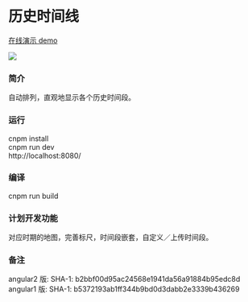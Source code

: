 <h1>历史时间线</h1>

<a href="http://gonnavis.com/timeline" target="_blank">在线演示 demo</a>

<!-- <img src="http://gonnavis.com/timeline/preview2.png"> -->
<img src="https://raw.githubusercontent.com/gonnavis/Timeline/master/other/screenshoot.png">

<h3>简介</h3>
<p>自动排列，直观地显示各个历史时间段。</p> 

<h3>运行</h3>
<p>
  cnpm install<br>
  cnpm run dev<br>
  http://localhost:8080/<br>
</p>

<h3>编译</h3>
<p>
  cnpm run build<br>
</p>

<h3>计划开发功能</h3>
<p>对应时期的地图，完善标尺，时间段嵌套，自定义／上传时间段。 </p>

<h3>备注</h3>
<p>
  angular2 版: SHA-1: b2bbf00d95ac24568e1941da56a91884b95edc8d<br>
  angular1 版: SHA-1: b5372193ab1ff344b9bd0d3dabb2e3339b436269
</p>

